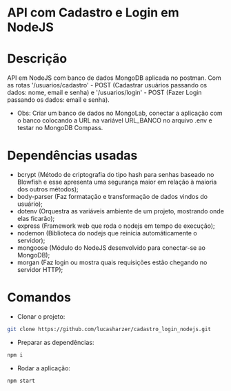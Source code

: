 # API com Cadastro e Login em NodeJS

# Descrição

API em NodeJS com banco de dados MongoDB aplicada no postman. Com as rotas '/usuarios/cadastro' - POST (Cadastrar usuários passando os dados: nome, email e senha) e '/usuarios/login' - POST (Fazer Login passando os dados: email e senha).

- Obs: Criar um banco de dados no MongoLab, conectar a aplicação com o banco colocando a URL na variável URL_BANCO no arquivo .env e testar no MongoDB Compass.


# Dependências usadas

- bcrypt  (Método de criptografia do tipo hash para senhas baseado no Blowfish e esse apresenta uma segurança maior em relação à maioria dos outros métodos);
- body-parser  (Faz formatação e transformação de dados vindos do usuário);
- dotenv  (Orquestra as variáveis ambiente de um projeto, mostrando onde elas ficarão);
- express  (Framework web que roda o nodejs em tempo de execução);
- nodemon  (Biblioteca do nodejs que reinicia automáticamente o servidor);
- mongoose  (Módulo do NodeJS desenvolvido para conectar-se ao MongoDB);
- morgan  (Faz login ou mostra quais requisições estão chegando no servidor HTTP);

# Comandos

- Clonar o projeto:

```bash
git clone https://github.com/lucasharzer/cadastro_login_nodejs.git
```

- Preparar as dependências:

```bash
npm i
```

- Rodar a aplicação:

```bash
npm start
```
